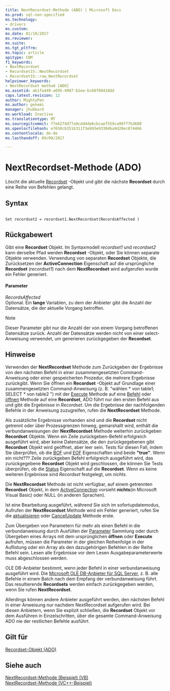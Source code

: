 ```yaml
---
title: NextRecordset-Methode (ADO) | Microsoft Docs
ms.prod: sql-non-specified
ms.technology:
- drivers
ms.custom: 
ms.date: 01/19/2017
ms.reviewer: 
ms.suite: 
ms.tgt_pltfrm: 
ms.topic: article
apitype: COM
f1_keywords:
- NextRecordset
- Recordset15::NextRecordset
- Recordset15::raw_NextRecordset
helpviewer_keywords:
- NextRecordset method [ADO]
ms.assetid: ab1fa449-a695-4987-b1ee-bc68f89418dd
caps.latest.revision: 12
author: MightyPen
ms.author: genemi
manager: jhubbard
ms.workload: Inactive
ms.translationtype: MT
ms.sourcegitcommit: f7e6274d77a9cdd4de6cbcaef559ca99f77b3608
ms.openlocfilehash: e7650cb3516311f3eb93e93304ba9d20ec874466
ms.contentlocale: de-de
ms.lasthandoff: 09/09/2017

---
```

# <a name="nextrecordset-method-ado"></a>NextRecordset-Methode (ADO)
Löscht die aktuelle [Recordset](../../../ado/reference/ado-api/recordset-object-ado.md) -Objekt und gibt die nächste **Recordset** durch eine Reihe von Befehlen gelangt.  
  
## <a name="syntax"></a>Syntax  
  
```  
  
Set recordset2 = recordset1.NextRecordset(RecordsAffected )  
```  
  
## <a name="return-value"></a>Rückgabewert  
 Gibt eine **Recordset** Objekt. Im Syntaxmodell *recordset1* und *recordset2* kann derselbe Pfad werden **Recordset** -Objekt, oder Sie können separate Objekte verwenden. Verwendung von separaten **Recordset** Objekte, die Zurücksetzen der **ActiveConnection** Eigenschaft auf die ursprüngliche **Recordset** (*recordset1*) nach dem **NextRecordset** wird aufgerufen wurde ein Fehler generiert.  
  
#### <a name="parameters"></a>Parameter  
 *RecordsAffected*  
 Optional. Ein **lange** Variablen, zu dem der Anbieter gibt die Anzahl der Datensätze, die der aktuelle Vorgang betroffen.  
  
> [!NOTE]
>  Dieser Parameter gibt nur die Anzahl der von einem Vorgang betroffenen Datensätze zurück. Anzahl der Datensätze werden nicht von einer select-Anweisung verwendet, um generieren zurückgegeben der **Recordset**.  
  
## <a name="remarks"></a>Hinweise  
 Verwenden der **NextRecordset** Methode zum Zurückgeben der Ergebnisse von den nächsten Befehl in einer zusammengesetzten Command-Anweisung oder einer gespeicherten Prozedur, die mehrere Ergebnisse zurückgibt. Wenn Sie öffnen ein **Recordset** -Objekt auf Grundlage einer zusammengesetzten Command-Anweisung (z. B. "wählen \* von table1; SELECT \* von table2 ") mit der [Execute](../../../ado/reference/ado-api/execute-method-ado-command.md) Methode auf eine [Befehl](../../../ado/reference/ado-api/command-object-ado.md) oder [öffnen](../../../ado/reference/ado-api/open-method-ado-recordset.md) Methode auf eine **Recordset**, ADO führt nur den ersten Befehl aus und gibt die Ergebnisse in *Recordset*. Um die Ergebnisse der nachfolgenden Befehle in der Anweisung zuzugreifen, rufen die **NextRecordset** Methode.  
  
 Als zusätzliche Ergebnisse vorhanden sind und die **Recordset** nicht getrennt oder über Prozessgrenzen hinweg, gemarshallt wird, enthält die verbundanweisungen der **NextRecordset** Methode weiterhin zurückgeben **Recordset** Objekte. Wenn ein Zeile zurückgeben-Befehl erfolgreich ausgeführt wird, aber keine Datensätze, die den zurückgegebenen gibt **Recordset** Objekt wird geöffnet, aber leer sein. Tests für diesen Fall, indem Sie überprüfen, ob die [BOF](../../../ado/reference/ado-api/bof-eof-properties-ado.md) und [EOF](../../../ado/reference/ado-api/bof-eof-properties-ado.md) Eigenschaften sind beide **"true"**. Wenn ein nicht??? Zeile zurückgeben Befehl erfolgreich ausgeführt wird, das zurückgegebene **Recordset** Objekt wird geschlossen, die können Sie Tests überprüfen, ob die [Status](../../../ado/reference/ado-api/state-property-ado.md) Eigenschaft auf die **Recordset**. Wenn es keine weiteren Ergebnisse sind *Recordset* festgelegt, um *nichts*.  
  
 Die **NextRecordset** Methode ist nicht verfügbar, auf einem getrennten **Recordset** Objekt, in dem [ActiveConnection](../../../ado/reference/ado-api/activeconnection-property-ado.md) vorsieht **nichts**(in Microsoft Visual Basic) oder NULL (in anderen Sprachen).  
  
 Ist eine Bearbeitung ausgeführt, während Sie sich im sofortupdatemodus, Aufrufen der **NextRecordset** Methode wird ein Fehler generiert, rufen Sie die [aktualisieren](../../../ado/reference/ado-api/update-method.md) oder [CancelUpdate](../../../ado/reference/ado-api/cancelupdate-method-ado.md) Methode erste.  
  
 Zum Übergeben von Parametern für mehr als einen Befehl in die verbundanweisung durch Ausfüllen der [Parameter](../../../ado/reference/ado-api/parameters-collection-ado.md) Sammlung oder durch Übergeben eines Arrays mit dem ursprünglichen **öffnen** oder **Execute** aufrufen, müssen die Parameter in der gleichen Reihenfolge in der Auflistung oder ein Array als den dazugehörigen Befehlen in der Reihe Befehl sein. Lesen alle Ergebnisse vor dem Lesen Ausgabeparameterwerte muss abgeschlossen werden.  
  
 OLE DB-Anbieter bestimmt, wenn jeder Befehl in einer verbundanweisung ausgeführt wird. Die [Microsoft OLE DB-Anbieter für SQL Server](../../../ado/guide/appendixes/microsoft-ole-db-provider-for-sql-server.md), z. B. alle Befehle in einem Batch nach dem Empfang der verbundanweisung führt. Das resultierende **Recordsets** werden einfach zurückgegeben werden, wenn Sie rufen **NextRecordset**.  
  
 Allerdings können andere Anbieter ausgeführt werden, den nächsten Befehl in einer Anweisung nur nachdem NextRecordset aufgerufen wird. Bei diesen Anbietern, wenn Sie explizit schließen, die **Recordset** Objekt vor dem Ausführen in Einzelschritten, über die gesamte Command-Anweisung ADO nie der restlichen Befehle ausführt.  
  
## <a name="applies-to"></a>Gilt für  
 [Recordset-Objekt (ADO)](../../../ado/reference/ado-api/recordset-object-ado.md)  
  
## <a name="see-also"></a>Siehe auch  
 [NextRecordset-Methode (Beispiel) (VB)](../../../ado/reference/ado-api/nextrecordset-method-example-vb.md)   
 [NextRecordset-Methode (VC++-Beispiel)](../../../ado/reference/ado-api/nextrecordset-method-example-vc.md)   

